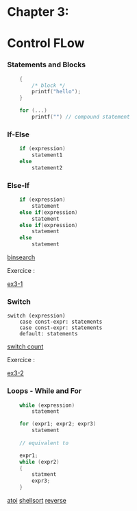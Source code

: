 # Chapter 3:
# Control FLow

### Statements and Blocks

```c
    {
        /* block */
        printf("hello");
    }

    for (...)
        printf("") // compound statement
```

### If-Else

```c
    if (expression)
        statement1
    else
        statement2
```

### Else-If

```c
    if (expression)
        statement
    else if(expression)
        statement
    else if(expression)
        statement
    else
        statement
```

[binsearch](1-binsearch.c)

Exercice :

[ex3-1](exercises/ex3-1.c)

### Switch


    switch (expression)
        case const-expr: statements
        case const-expr: statements
        default: statements

[switch count](2-switch_count.c)

Exercice :

[ex3-2](exercises/ex3-2.c)

### Loops - While and For

```c
    while (expression)
        statement

    for (expr1; expr2; expr3)
        statement
    
    // equivalent to

    expr1;
    while (expr2)
    {
        statment
        expr3;
    }
```

[atoi](3-atoi.c)
[shellsort](4-shellsort.c)
[reverse](5-reverse.c)